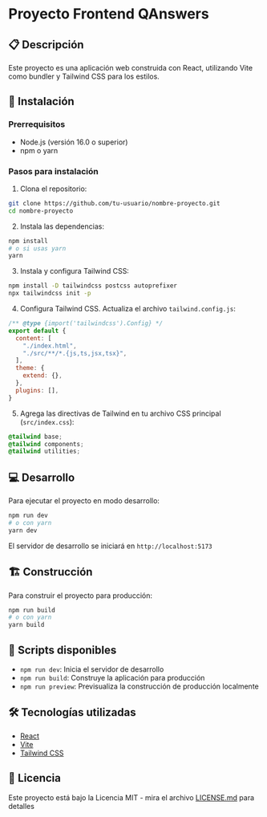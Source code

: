 # Proyecto Frontend QAnswers

## 📋 Descripción
Este proyecto es una aplicación web construida con React, utilizando Vite como bundler y Tailwind CSS para los estilos.

## 🚀 Instalación

### Prerrequisitos
- Node.js (versión 16.0 o superior)
- npm o yarn

### Pasos para instalación

1. Clona el repositorio:
```bash
git clone https://github.com/tu-usuario/nombre-proyecto.git
cd nombre-proyecto
```

2. Instala las dependencias:
```bash
npm install
# o si usas yarn
yarn
```

3. Instala y configura Tailwind CSS:
```bash
npm install -D tailwindcss postcss autoprefixer
npx tailwindcss init -p
```

4. Configura Tailwind CSS. Actualiza el archivo `tailwind.config.js`:
```javascript
/** @type {import('tailwindcss').Config} */
export default {
  content: [
    "./index.html",
    "./src/**/*.{js,ts,jsx,tsx}",
  ],
  theme: {
    extend: {},
  },
  plugins: [],
}
```

5. Agrega las directivas de Tailwind en tu archivo CSS principal (`src/index.css`):
```css
@tailwind base;
@tailwind components;
@tailwind utilities;
```

## 💻 Desarrollo

Para ejecutar el proyecto en modo desarrollo:
```bash
npm run dev
# o con yarn
yarn dev
```

El servidor de desarrollo se iniciará en `http://localhost:5173`

## 🏗️ Construcción

Para construir el proyecto para producción:
```bash
npm run build
# o con yarn
yarn build
```

## 📝 Scripts disponibles

- `npm run dev`: Inicia el servidor de desarrollo
- `npm run build`: Construye la aplicación para producción
- `npm run preview`: Previsualiza la construcción de producción localmente

## 🛠️ Tecnologías utilizadas

- [React](https://reactjs.org/)
- [Vite](https://vitejs.dev/)
- [Tailwind CSS](https://tailwindcss.com/)

## 📄 Licencia
Este proyecto está bajo la Licencia MIT - mira el archivo [LICENSE.md](LICENSE.md) para detalles
